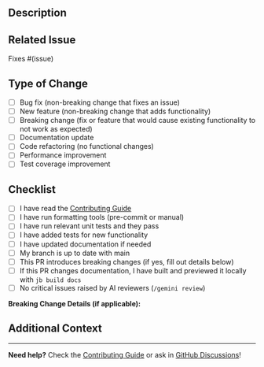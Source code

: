 ## Description

<!-- Provide a clear and concise description of what this PR does -->

## Related Issue

<!-- Link to the issue this PR addresses. PRs should be related to a well-templated issue. -->

Fixes #(issue)

## Type of Change

<!-- Mark the relevant option with an 'x' -->

- [ ] Bug fix (non-breaking change that fixes an issue)
- [ ] New feature (non-breaking change that adds functionality)
- [ ] Breaking change (fix or feature that would cause existing functionality to not
  work as expected)
- [ ] Documentation update
- [ ] Code refactoring (no functional changes)
- [ ] Performance improvement
- [ ] Test coverage improvement

## Checklist

<!-- Mark with 'x' what you've done -->

- [ ] I have read the [Contributing Guide](../CONTRIBUTING.md)
- [ ] I have run formatting tools (pre-commit or manual)
- [ ] I have run relevant unit tests and they pass
- [ ] I have added tests for new functionality
- [ ] I have updated documentation if needed
- [ ] My branch is up to date with main
- [ ] This PR introduces breaking changes (if yes, fill out details below)
- [ ] If this PR changes documentation, I have built and previewed it locally with
  `jb build docs`
- [ ] No critical issues raised by AI reviewers (`/gemini review`)

**Breaking Change Details (if applicable):**

<!-- Describe what breaks and how users should migrate -->

## Additional Context

<!-- Add any other context, screenshots, logs, or explanations here -->

______________________________________________________________________

**Need help?** Check the [Contributing Guide](../CONTRIBUTING.md) or ask in
[GitHub Discussions](https://github.com/inclusionAI/AReaL/discussions)!
